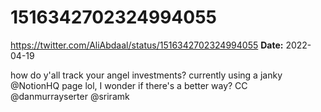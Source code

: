 # 1516342702324994055
https://twitter.com/AliAbdaal/status/1516342702324994055
**Date:** 2022-04-19

how do y'all track your angel investments? currently using a janky @NotionHQ page lol, I wonder if there's a better way? CC @danmurrayserter @sriramk
